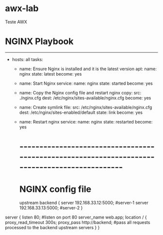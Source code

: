 # awx-lab
Teste AWX

# NGINX Playbook

---
- hosts: all
  tasks:
    - name: Ensure Nginx is installed and it is the latest version
      apt:
        name: nginx
        state: latest
        become: yes
   
    - name: Start Nginx
      service:
        name: nginx
        state: started
      become: yes
    
    - name: Copy the Nginx config file and restart nginx
      copy:
        src: ./nginx.cfg
        dest: /etc/nginx/sites-available/nginx.cfg
      become: yes
     
    - name: Create symlink
      file:
        src: /etc/nginx/sites-available/nginx.cfg
        dest: /etc/nginx/sites-enabled/default
        state: link
      become: yes

    - name: Restart nginx
      service:
        name: nginx
        state: restarted
      become: yes


      # ----------------------------------------------------------------------------------------------

      # NGINX config file

      upstream backend {
  server 192.168.33.12:5000; #server-1
  server 192.168.33.13:5000; #server-2
}

server {
  listen 80; #listen on port 80
  server_name web.app;
  location / {
    proxy_read_timeout 300s;
    proxy_pass http://backend; #pass all requests processed to the backend upstream servers
  }
}
